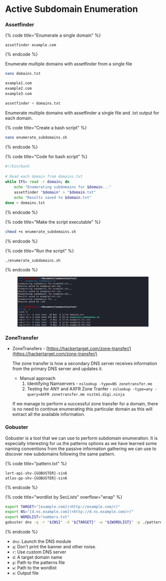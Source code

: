 # Active Subdomain Enumeration

### Assetfinder

{% code title="Enumerate a single domain" %}
```shell
assetfinder example.com
```
{% endcode %}

Enumerate multiple domains with assetfinder from a single file

```sh
nano domains.txt
```

```sh
example1.com
example2.com
example3.com
```

```sh
assetfinder < domains.txt
```

Enumerate multiple domains with assetfinder a single file and .txt output for each domain.

{% code title="Create a bash script" %}
```sh
nano enumerate_subdomains.sh
```
{% endcode %}

{% code title="Code for bash script" %}
```bash
#!/bin/bash

# Read each domain from domains.txt
while IFS= read -r domain; do
    echo "Enumerating subdomains for $domain..."
    assetfinder "$domain" > "$domain.txt"
    echo "Results saved to $domain.txt"
done < domains.txt
```
{% endcode %}

{% code title="Make the script executable" %}
```sh
chmod +x enumerate_subdomains.sh
```
{% endcode %}

{% code title="Run the script" %}
```shell
./enumerate_subdomains.sh
```
{% endcode %}

<figure><img src="../../.gitbook/assets/image (4) (1) (1) (1) (1) (1) (1) (1) (1) (1) (1) (1) (1) (1).png" alt=""><figcaption></figcaption></figure>

### ZoneTransfer

*   ZoneTransfers - [https://hackertarget.com/zone-transfer/](https://hackertarget.com/zone-transfer/)

    The zone transfer is how a secondary DNS server receives information from the primary DNS server and updates it.

    * Manual approach
      1. Identifying Namservers - `nslookup -type=NS zonetransfer.me`
      2. Testing for ANY and AXFR Zone Tranfer - `nslookup -type=any -query=AXFR zonetransfer.me nsztm1.digi.ninja`

    If we manage to perform a successful zone transfer for a domain, there is no need to continue enumerating this particular domain as this will extract all the available information.

### Gobuster

Gobuster is a tool that we can use to perform subdomain enumeration. It is especially interesting for us the patterns options as we have learned some naming conventions from the passive information gathering we can use to discover new subdomains following the same pattern.

{% code title="pattern.txt" %}
```
lert-api-shv-{GOBUSTER}-sin6
atlas-pp-shv-{GOBUSTER}-sin6
```
{% endcode %}

{% code title="wordlist by SecLists" overflow="wrap" %}
```sh
export TARGET="[example.com](<http://example.com/>)"
export NS="[d.ns.example.com](<http://d.ns.example.com/>)"
export WORDLIST="numbers.txt"
gobuster dns -q -r "${NS}" -d "${TARGET}" -w "${WORDLIST}" -p ./patterns.txt -o "gobuster_${TARGET}.txt"
```
{% endcode %}

* `dns`: Launch the DNS module
* `q`: Don't print the banner and other noise.
* `r`: Use custom DNS server
* `d`: A target domain name
* `p`: Path to the patterns file
* `w`: Path to the wordlist
* `o`: Output file
